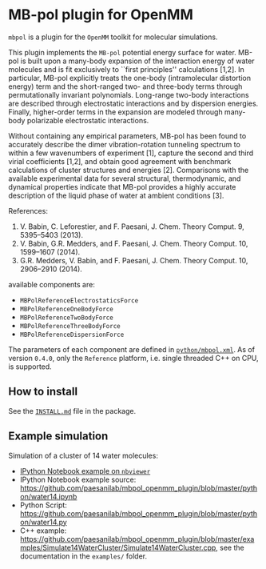 MB-pol plugin for OpenMM
=======================

`mbpol` is a plugin for the `OpenMM` toolkit for molecular simulations.

This plugin implements the `MB-pol` potential energy surface for water. MB-pol is built upon a many-body expansion of the interaction energy of water molecules and is fit exclusively to ``first principles'' calculations [1,2]. In particular, MB-pol explicitly treats the one-body (intramolecular distortion energy) term and the short-ranged two- and three-body terms through permutationally invariant polynomials. Long-range two-body interactions are described through electrostatic interactions and by dispersion energies. Finally, higher-order terms in the expansion are modeled through many-body polarizable electrostatic interactions.

Without containing any empirical parameters, MB-pol has been found to accurately describe the dimer vibration-rotation tunneling spectrum to within a few wavenumbers of experiment [1], capture the second and third virial coefficients [1,2], and obtain good agreement with benchmark calculations of cluster structures and energies [2]. Comparisons with the available experimental data for several structural, thermodynamic, and dynamical properties indicate that MB-pol provides a highly accurate description of the liquid phase of water at ambient conditions [3].

References:

1. V. Babin, C. Leforestier, and F. Paesani, J. Chem. Theory Comput. 9, 5395–5403 (2013).
2. V. Babin, G.R. Medders, and F. Paesani, J. Chem. Theory Comput. 10, 1599–1607 (2014).
3. G.R. Medders, V. Babin, and F. Paesani, J. Chem. Theory Comput. 10, 2906–2910 (2014).


available components are:

* `MBPolReferenceElectrostaticsForce`
* `MBPolReferenceOneBodyForce`
* `MBPolReferenceTwoBodyForce`
* `MBPolReferenceThreeBodyForce`
* `MBPolReferenceDispersionForce`

The parameters of each component are defined in [`python/mbpol.xml`](https://github.com/paesanilab/mbpol_openmm_plugin/blob/master/python/mbpol.xml).
As of version `0.4.0`, only the `Reference` platform, i.e. single threaded C++ on CPU, is supported.

## How to install

See the [`INSTALL.md`](https://github.com/paesanilab/mbpol_openmm_plugin/blob/master/INSTALL.md) file in the package.

## Example simulation

Simulation of a cluster of 14 water molecules:

* [IPython Notebook example on `nbviewer`](http://nbviewer.ipython.org/gist/zonca/54c7040c1cf3f583930f)
* IPython Notebook example source: <https://github.com/paesanilab/mbpol_openmm_plugin/blob/master/python/water14.ipynb>
* Python Script: <https://github.com/paesanilab/mbpol_openmm_plugin/blob/master/python/water14.py>
* C++ example:
  <https://github.com/paesanilab/mbpol_openmm_plugin/blob/master/examples/Simulate14WaterCluster/Simulate14WaterCluster.cpp>, see the documentation in the `examples/` folder.
